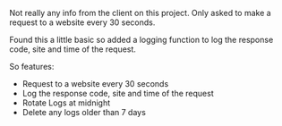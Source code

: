 Not really any info from the client on this project. Only asked to make a request to a website every 30 seconds.

Found this a little basic so added a logging function to log the response code, site and time of the request. 

So features:
- Request to a website every 30 seconds
- Log the response code, site and time of the request
- Rotate Logs at midnight
- Delete any logs older than 7 days